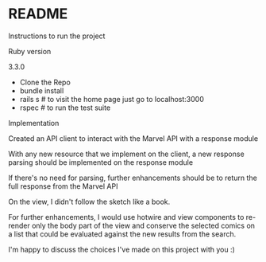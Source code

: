 # README

Instructions to run the project

Ruby version 

3.3.0

- Clone the Repo
- bundle install
- rails s # to visit the home page just go to localhost:3000
- rspec # to run the test suite


Implementation

Created an API client to interact with the Marvel API with a response module

With any new resource that we implement on the client, a new response parsing should be implemented on the response module

If there's no need for parsing, further enhancements should be to return the full response from the Marvel API

On the view, I didn't follow the sketch like a book.

For further enhancements, I would use hotwire and view components to re-render only the body part of the view and conserve the selected comics on a list that could be evaluated against the new results from the search.

I'm happy to discuss the choices I've made on this project with you :)

